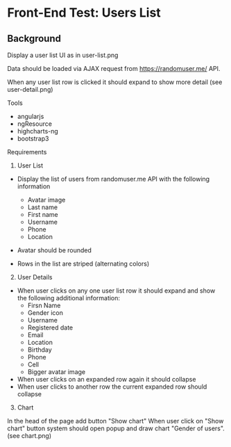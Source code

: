 # Front-End Test: Users List

## Background

Display a user list UI as in user-list.png

Data should be loaded via AJAX request from https://randomuser.me/ API.

When any user list row is clicked it should expand to show more detail (see user-detail.png)

Tools
- angularjs
- ngResource
- highcharts-ng
- bootstrap3

Requirements

1) User List

* Display the list of users from randomuser.me API with the following information
  - Avatar image
  - Last name	
  - First name	
  - Username	
  - Phone	
  - Location

* Avatar should be rounded
* Rows in the list are striped (alternating colors)

2) User Details

* When user clicks on any one user list row it should expand and show the following additional information:
  - Firsn Name
  - Gender icon
  - Username
  - Registered date
  - Email
  - Location
  - Birthday
  - Phone
  - Cell
  - Bigger avatar image
* When user clicks on an expanded row again it should collapse
* When user clicks to another row the current expanded row should collapse

3) Chart

In the head of the page add button "Show chart"
When user click on "Show chart" button system should open popup and draw chart "Gender of users". (see chart.png)
